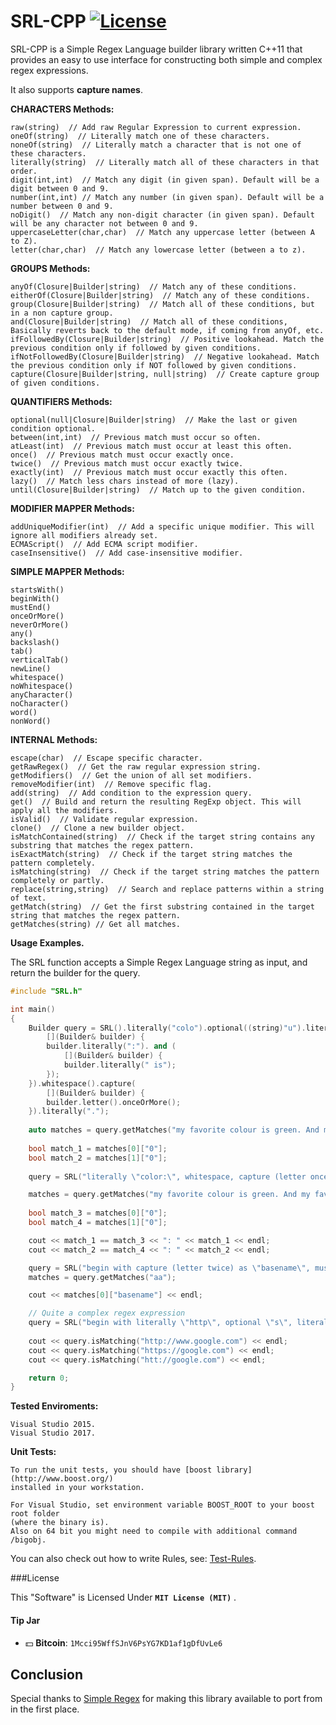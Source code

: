 # SRL-CPP [![License](http://img.shields.io/badge/license-MIT-green.svg)](https://github.com/ron4fun/SRL-CPP/blob/master/LICENSE)
SRL-CPP is a Simple Regex Language builder library written C++11 that provides an easy to use interface for constructing both simple and complex regex expressions.

It also supports **capture names**.

**CHARACTERS Methods:**

    raw(string)	 // Add raw Regular Expression to current expression.
	oneOf(string)  // Literally match one of these characters.
	noneOf(string)  // Literally match a character that is not one of these characters.
	literally(string)  // Literally match all of these characters in that order.
	digit(int,int)  // Match any digit (in given span). Default will be a digit between 0 and 9.
	number(int,int) // Match any number (in given span). Default will be a number between 0 and 9.
	noDigit()  // Match any non-digit character (in given span). Default will be any character not between 0 and 9.
	uppercaseLetter(char,char)  // Match any uppercase letter (between A to Z).
	letter(char,char)  // Match any lowercase letter (between a to z).
	
**GROUPS Methods:**

	anyOf(Closure|Builder|string)  // Match any of these conditions.
	eitherOf(Closure|Builder|string)  // Match any of these conditions.
	group(Closure|Builder|string)  // Match all of these conditions, but in a non capture group.
	and(Closure|Builder|string)  // Match all of these conditions, Basically reverts back to the default mode, if coming from anyOf, etc.
	ifFollowedBy(Closure|Builder|string)  // Positive lookahead. Match the previous condition only if followed by given conditions.
	ifNotFollowedBy(Closure|Builder|string)  // Negative lookahead. Match the previous condition only if NOT followed by given conditions.
	capture(Closure|Builder|string, null|string)  // Create capture group of given conditions.
	
**QUANTIFIERS Methods:**

	optional(null|Closure|Builder|string)  // Make the last or given condition optional.
	between(int,int)  // Previous match must occur so often.
	atLeast(int)  // Previous match must occur at least this often.
	once()  // Previous match must occur exactly once.
	twice()  // Previous match must occur exactly twice.
	exactly(int)  // Previous match must occur exactly this often.
	lazy()  // Match less chars instead of more (lazy).
	until(Closure|Builder|string)  // Match up to the given condition.

**MODIFIER MAPPER Methods:**
	
	addUniqueModifier(int)  // Add a specific unique modifier. This will ignore all modifiers already set.
	ECMAScript()  // Add ECMA script modifier.
	caseInsensitive()  // Add case-insensitive modifier.
 
**SIMPLE MAPPER Methods:**

	startsWith()
	beginWith()
	mustEnd()
	onceOrMore()
	neverOrMore()
	any()
	backslash()
	tab()
	verticalTab()
	newLine()
	whitespace()
	noWhitespace()
	anyCharacter()
	noCharacter()
	word()
	nonWord()

**INTERNAL Methods:**

	escape(char)  // Escape specific character.
	getRawRegex()  // Get the raw regular expression string.
	getModifiers()  // Get the union of all set modifiers.
	removeModifier(int)  // Remove specific flag.
	add(string)  // Add condition to the expression query.
	get()  // Build and return the resulting RegExp object. This will apply all the modifiers.
	isValid()  // Validate regular expression.
	clone()  // Clone a new builder object.
	isMatchContained(string)  // Check if the target string contains any substring that matches the regex pattern.
	isExactMatch(string)  // Check if the target string matches the pattern completely.
	isMatching(string)  // Check if the target string matches the pattern completely or partly.
	replace(string,string)  // Search and replace patterns within a string of text.
	getMatch(string)  // Get the first substring contained in the target string that matches the regex pattern.
	getMatches(string) // Get all matches.
    
**Usage Examples.**

The SRL function accepts a Simple Regex Language string as input, and return the builder for the query. 

```c++
#include "SRL.h"

int main()
{
	Builder query = SRL().literally("colo").optional((string)"u").literally("r").anyOf(
		[](Builder& builder) {
		builder.literally(":"). and (
			[](Builder& builder) {
			builder.literally(" is");
		});
	}).whitespace().capture(
		[](Builder& builder) {
		builder.letter().onceOrMore();
	}).literally(".");
		
    auto matches = query.getMatches("my favorite colour is green. And my favorite color: yellow.");
	
    bool match_1 = matches[0]["0"];
	bool match_2 = matches[1]["0"];  
  
	query = SRL("literally \"color:\", whitespace, capture (letter once or more), literally \".\", all");

	matches = query.getMatches("my favorite colour is green. And my favorite color: yellow.");
	
    bool match_3 = matches[0]["0"];
	bool match_4 = matches[1]["0"];

	cout << match_1 == match_3 << ": " << match_1 << endl; 
	cout << match_2 == match_4 << ": " << match_2 << endl; 

	query = SRL("begin with capture (letter twice) as \"basename\", must end");
	matches = query.getMatches("aa");

	cout << matches[0]["basename"] << endl;

	// Quite a complex regex expression
	query = SRL("begin with literally \"http\", optional \"s\", literally \"://\", optional \"www.\", anything once or more, literally \".com\", must end");
	
	cout << query.isMatching("http://www.google.com") << endl;
	cout << query.isMatching("https://google.com") << endl;
	cout << query.isMatching("htt://google.com") << endl;

    return 0;
}
```

**Tested Enviroments:**
     
    Visual Studio 2015.
    Visual Studio 2017.

 **Unit Tests:**

	To run the unit tests, you should have [boost library](http://www.boost.org/) 
	installed in your workstation.
	
	For Visual Studio, set environment variable BOOST_ROOT to your boost root folder 
	(where the binary is).
	Also on 64 bit you might need to compile with additional command /bigobj.

You can also check out how to write Rules, see: [Test-Rules](https://github.com/SimpleRegex/Test-Rules).

###License

This "Software" is Licensed Under  **`MIT License (MIT)`** .

#### Tip Jar
* :dollar: **Bitcoin**: `1Mcci95WffSJnV6PsYG7KD1af1gDfUvLe6`


Conclusion
--------------------------------------------------

   Special thanks to [Simple Regex](https://simple-regex.com/) for making this library available to port from in the first place.
